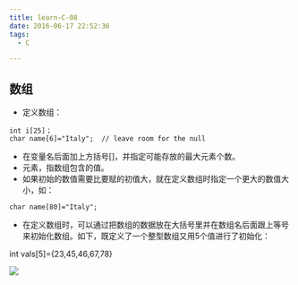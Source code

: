 ```yaml
---
title: learn-C-08
date: 2016-06-17 22:52:36
tags:
  - C

---
```

## 数组 ##

- 定义数组： 

`int i[25]；`    
`char name[6]="Italy";  // leave room for the null`

- 在变量名后面加上方括号[]，并指定可能存放的最大元素个数。
- 元素，指数组包含的值。
- 如果初始的数值需要比要赋的初值大，就在定义数组时指定一个更大的数值大小，如：

`char name[80]="Italy";`

- 在定义数组时，可以通过把数组的数据放在大括号里并在数组名后面跟上等号来初始化数组。如下，既定义了一个整型数组又用5个值进行了初始化：

int vals[5]={23,45,46,67,78}

![](http://ww2.sinaimg.cn/large/691a3013gw1f4ymiyve96j206x05zt8s.jpg)

